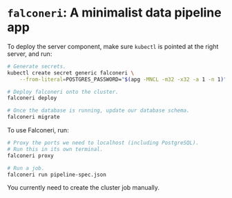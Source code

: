 # `falconeri`: A minimalist data pipeline app

To deploy the server component, make sure `kubectl` is pointed at the right server, and run:

```sh
# Generate secrets.
kubectl create secret generic falconeri \
    --from-literal=POSTGRES_PASSWORD="$(apg -MNCL -m32 -x32 -a 1 -n 1)"

# Deploy falconeri onto the cluster.
falconeri deploy

# Once the database is running, update our database schema.
falconeri migrate
```

To use Falconeri, run:

```sh
# Proxy the ports we need to localhost (including PostgreSQL).
# Run this in its own terminal.
falconeri proxy

# Run a job.
falconeri run pipeline-spec.json
```

You currently need to create the cluster job manually.
